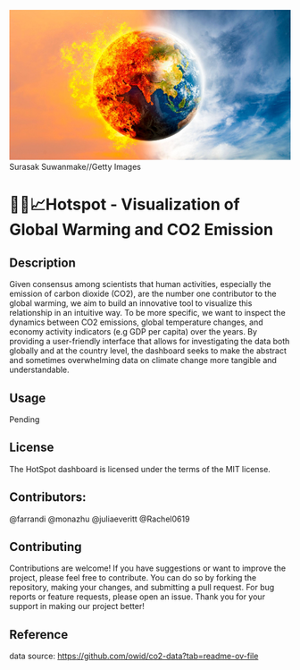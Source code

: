 ![Project Cover](img/cover.png)
Surasak Suwanmake//Getty Images

# 🚀🌌📈Hotspot - Visualization of Global Warming and CO2 Emission

## Description

Given consensus among scientists that human activities, especially the emission of carbon dioxide (CO2), are the number one contributor to the global warming, we aim to build an innovative tool to visualize this relationship in an intuitive way. To be more specific, we want to inspect the dynamics between CO2 emissions, global temperature changes, and economy activity indicators (e.g GDP per capita) over the years. By providing a user-friendly interface that allows for investigating the data both globally and at the country level, the dashboard seeks to make the abstract and sometimes overwhelming data on climate change more tangible and understandable. 

## Usage
Pending

## License
The HotSpot dashboard is licensed under the terms of the MIT license.

## Contributors:
@farrandi
@monazhu
@juliaeveritt
@Rachel0619

## Contributing
Contributions are welcome! If you have suggestions or want to improve the project, please feel free to contribute. You can do so by forking the repository, making your changes, and submitting a pull request. For bug reports or feature requests, please open an issue. Thank you for your support in making our project better!

## Reference
data source: https://github.com/owid/co2-data?tab=readme-ov-file